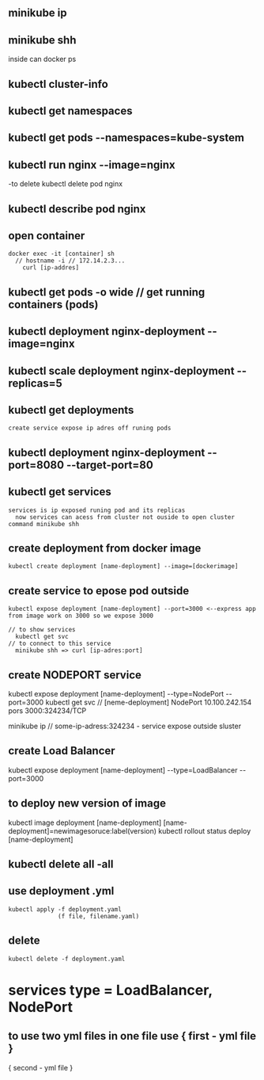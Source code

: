 ## minikube ip
## minikube shh
inside can docker ps

## kubectl cluster-info
## kubectl get namespaces
  ## kubectl get pods --namespaces=kube-system

## kubectl run nginx --image=nginx
  -to delete kubectl delete pod nginx
  ## kubectl describe pod nginx

## open container
```
docker exec -it [container] sh
  // hostname -i // 172.14.2.3...
    curl [ip-addres]
```

## kubectl get pods -o wide // get running containers (pods)

## kubectl deployment nginx-deployment --image=nginx
  ## kubectl scale deployment nginx-deployment --replicas=5

  ## kubectl get deployments
    create service expose ip adres off runing pods
  ## kubectl deployment nginx-deployment --port=8080 --target-port=80
  ## kubectl get services
    services is ip exposed runing pod and its replicas
      now services can acess from cluster not ouside to open cluster command minikube shh

## create deployment from   docker image
```
kubectl create deployment [name-deployment] --image=[dockerimage]
```
## create service to epose pod outside
```
kubectl expose deployment [name-deployment] --port=3000 <--express app from image work on 3000 so we expose 3000

// to show services
  kubectl get svc
// to connect to this service
  minikube shh => curl [ip-adres:port]
``` 
## create NODEPORT service
kubectl expose deployment [name-deployment] --type=NodePort --port=3000
  kubectl get svc // [neme-deployment] NodePort 10.100.242.154 pors 3000:324234/TCP

  minikube ip // some-ip-adress:324234 - service expose outside sluster

## create Load Balancer
kubectl expose deployment [name-deployment] --type=LoadBalancer --port=3000
 
 ## to deploy new version of image 
  kubectl image deployment [name-deployment] [name-deployment]=newimagesoruce:label(version)
        kubectl rollout status deploy [name-deployment]
## kubectl delete all -all

  ## use deployment .yml
    kubectl apply -f deployment.yaml
                  (f file, filename.yaml)
  ## delete 
    kubectl delete -f deployment.yaml

# services type = LoadBalancer, NodePort

to use two yml files in one file use
{ 
  first - yml file
}
---
{
  second - yml file
}